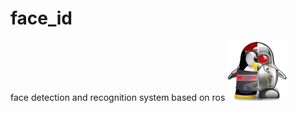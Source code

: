 # face_id
face detection and recognition system based on ros
![avatar](faceQT/resources/images/icon.png)
